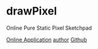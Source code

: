 # drawPixel
Online Pure Static Pixel Sketchpad

[Online Application](https://draw.luoqi-china.com)
[author](https://luoqi-china.com)
[Github](https://github.com/keirosang/drawPixel)